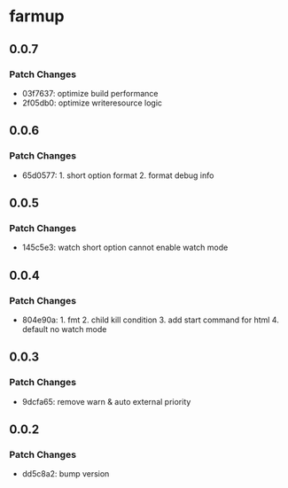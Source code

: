 # farmup

## 0.0.7

### Patch Changes

- 03f7637: optimize build performance
- 2f05db0: optimize writeresource logic

## 0.0.6

### Patch Changes

- 65d0577: 1. short option format 2. format debug info

## 0.0.5

### Patch Changes

- 145c5e3: watch short option cannot enable watch mode

## 0.0.4

### Patch Changes

- 804e90a: 1. fmt 2. child kill condition 3. add start command for html 4. default no watch mode

## 0.0.3

### Patch Changes

- 9dcfa65: remove warn & auto external priority

## 0.0.2

### Patch Changes

- dd5c8a2: bump version
